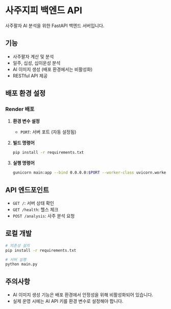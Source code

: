 # 사주지피 백엔드 API

사주팔자 AI 분석을 위한 FastAPI 백엔드 서버입니다.

## 기능

- 사주팔자 계산 및 분석
- 일주, 십성, 십이운성 분석
- AI 이미지 생성 (배포 환경에서는 비활성화)
- RESTful API 제공

## 배포 환경 설정

### Render 배포

1. **환경 변수 설정**
   - `PORT`: 서버 포트 (자동 설정됨)

2. **빌드 명령어**
   ```bash
   pip install -r requirements.txt
   ```

3. **실행 명령어**
   ```bash
   gunicorn main:app --bind 0.0.0.0:$PORT --worker-class uvicorn.workers.UvicornWorker
   ```

## API 엔드포인트

- `GET /`: 서버 상태 확인
- `GET /health`: 헬스 체크
- `POST /analysis`: 사주 분석 요청

## 로컬 개발

```bash
# 의존성 설치
pip install -r requirements.txt

# 서버 실행
python main.py
```

## 주의사항

- AI 이미지 생성 기능은 배포 환경에서 안정성을 위해 비활성화되어 있습니다.
- 실제 운영 시에는 AI API 키를 환경 변수로 설정해야 합니다. 